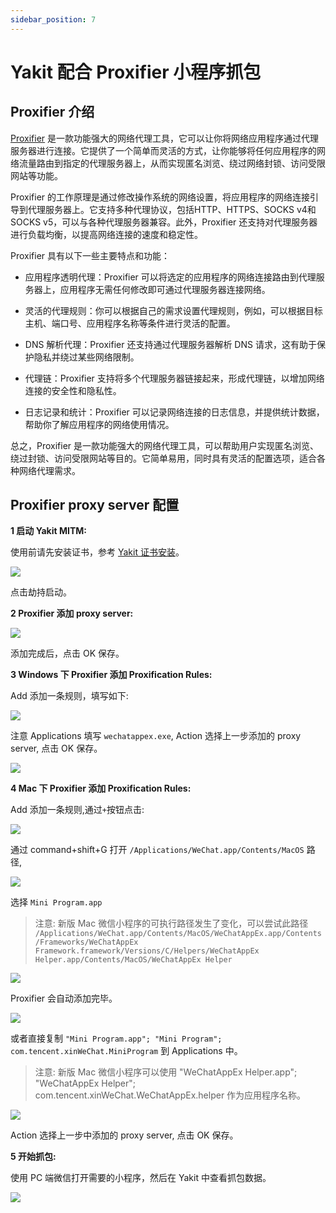 ```yaml
---
sidebar_position: 7
---
```

# Yakit 配合 Proxifier 小程序抓包

## Proxifier 介绍

[Proxifier](https://www.proxifier.com/) 是一款功能强大的网络代理工具，它可以让你将网络应用程序通过代理服务器进行连接。它提供了一个简单而灵活的方式，让你能够将任何应用程序的网络流量路由到指定的代理服务器上，从而实现匿名浏览、绕过网络封锁、访问受限网站等功能。

Proxifier 的工作原理是通过修改操作系统的网络设置，将应用程序的网络连接引导到代理服务器上。它支持多种代理协议，包括HTTP、HTTPS、SOCKS v4和SOCKS v5，可以与各种代理服务器兼容。此外，Proxifier 还支持对代理服务器进行负载均衡，以提高网络连接的速度和稳定性。

Proxifier 具有以下一些主要特点和功能：

 - 应用程序透明代理：Proxifier 可以将选定的应用程序的网络连接路由到代理服务器上，应用程序无需任何修改即可通过代理服务器连接网络。

 - 灵活的代理规则：你可以根据自己的需求设置代理规则，例如，可以根据目标主机、端口号、应用程序名称等条件进行灵活的配置。

 - DNS 解析代理：Proxifier 还支持通过代理服务器解析 DNS 请求，这有助于保护隐私并绕过某些网络限制。

 - 代理链：Proxifier 支持将多个代理服务器链接起来，形成代理链，以增加网络连接的安全性和隐私性。

 - 日志记录和统计：Proxifier 可以记录网络连接的日志信息，并提供统计数据，帮助你了解应用程序的网络使用情况。

总之，Proxifier 是一款功能强大的网络代理工具，可以帮助用户实现匿名浏览、绕过封锁、访问受限网站等目的。它简单易用，同时具有灵活的配置选项，适合各种网络代理需求。

## Proxifier proxy server 配置

**1 启动 Yakit MITM:**

使用前请先安装证书，参考 [Yakit 证书安装](/products/mitm/hijack-configuration#ca证书的安装)。

![](/img/products/yakit/WeChatAppEx-1.png)

点击劫持启动。

**2 Proxifier 添加 proxy server:**

![](/img/products/yakit/WeChatAppEx-2.png)

添加完成后，点击 OK 保存。

**3 Windows 下 Proxifier 添加 Proxification Rules:**

Add 添加一条规则，填写如下:

![](/img/products/yakit/WeChatAppEx-3.png)

注意 Applications 填写 `wechatappex.exe`, Action 选择上一步添加的 proxy server, 点击 OK 保存。

![](/img/products/yakit/WeChatAppEx-4.png)

**4 Mac 下 Proxifier 添加 Proxification Rules:**

Add 添加一条规则,通过`+`按钮点击:

![](/img/products/yakit/WeChatAppEx-5.png)

通过 command+shift+G 打开 `/Applications/WeChat.app/Contents/MacOS` 路径,

![](/img/products/yakit/WeChatAppEx-6.png)

选择 `Mini Program.app` 

> 注意: 新版 Mac 微信小程序的可执行路径发生了变化，可以尝试此路径 `/Applications/WeChat.app/Contents/MacOS/WeChatAppEx.app/Contents/Frameworks/WeChatAppEx Framework.framework/Versions/C/Helpers/WeChatAppEx Helper.app/Contents/MacOS/WeChatAppEx Helper`

![](/img/products/yakit/WeChatAppEx-7.png)

Proxifier 会自动添加完毕。

![](/img/products/yakit/WeChatAppEx-8.png)

或者直接复制 `"Mini Program.app"; "Mini Program"; com.tencent.xinWeChat.MiniProgram` 到 Applications 中。

> 注意: 新版 Mac 微信小程序可以使用 "WeChatAppEx Helper.app"; "WeChatAppEx Helper"; com.tencent.xinWeChat.WeChatAppEx.helper 作为应用程序名称。

![](/img/products/yakit/WeChatAppEx-8.png)

Action 选择上一步中添加的 proxy server, 点击 OK 保存。

**5 开始抓包:**

使用 PC 端微信打开需要的小程序，然后在 Yakit 中查看抓包数据。

![](/img/products/yakit/WeChatAppEx-9.png)

